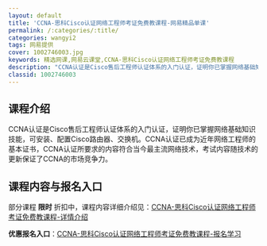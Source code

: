 ```yaml
---
layout: default
title: 'CCNA-思科Cisco认证网络工程师考证免费教课程-网易精品单课'
permalink: /:categories/:title/
categories: wangyi2
tags: 网易提供
cover: 1002746003.jpg
keywords: 精选网课,网易云课堂,CCNA-思科Cisco认证网络工程师考证免费教课程
description: "CCNA认证是Cisco售后工程师认证体系的入门认证，证明你已掌握网络基础知识技能，可安装、配置Cisco路由器、交换机。CCNA认证已成为近年网络工程师的基本证书，CCNA认证所要求的内容"
classid: 1002746003
---
```


## 课程介绍

CCNA认证是Cisco售后工程师认证体系的入门认证，证明你已掌握网络基础知识技能，可安装、配置Cisco路由器、交换机。CCNA认证已成为近年网络工程师的基本证书，CCNA认证所要求的内容符合当今最主流网络技术，考试内容随技术的更新保证了CCNA的市场竞争力。

## 课程内容与报名入口

部分课程 **限时** 折扣中，课程内容详细介绍见：[CCNA-思科Cisco认证网络工程师考证免费教课程-详情介绍](https://study.163.com/course/introduction/1002746003.htm?share=1&shareId=1025206652&utm_campaign=share&utm_medium=iphoneShare&utm_source=&utm_u=1025206652)

**优惠报名入口**：[CCNA-思科Cisco认证网络工程师考证免费教课程-报名学习](https://study.163.com/course/introduction/1002746003.htm?share=1&shareId=1025206652&utm_campaign=share&utm_medium=iphoneShare&utm_source=&utm_u=1025206652)

